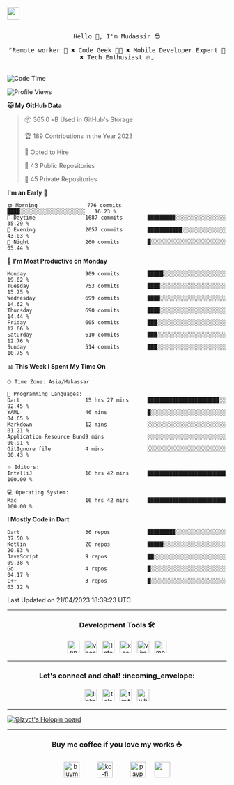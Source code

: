 

<a href = "mailto: hey.mudassir@gmail.com">
<img src="https://github.com/ukieTux/ukieTux/blob/master/open2work.svg"  height=28  /></a>
<br/>
<br/>
<p align="center">
  <samp>
   Hello 👋,  I'm Mudassir 😎
    <br><br>
    ⌜Remote worker 💼 ✖︎ Code Geek 👨‍💻 ✖︎  Mobile Developer Expert 📱 ✖︎ Tech Enthusiast 🔥⌟
  </samp>
<br><br>


<!--START_SECTION:waka-->
![Code Time](http://img.shields.io/badge/Code%20Time-4%2C775%20hrs%2045%20mins-blue)

![Profile Views](http://img.shields.io/badge/Profile%20Views-0-blue)

**🐱 My GitHub Data** 

> 📦 365.0 kB Used in GitHub's Storage 
 > 
> 🏆 189 Contributions in the Year 2023
 > 
> 💼 Opted to Hire
 > 
> 📜 43 Public Repositories 
 > 
> 🔑 45 Private Repositories 
 > 
**I'm an Early 🐤** 

```text
🌞 Morning                776 commits         ████░░░░░░░░░░░░░░░░░░░░░   16.23 % 
🌆 Daytime                1687 commits        █████████░░░░░░░░░░░░░░░░   35.29 % 
🌃 Evening                2057 commits        ███████████░░░░░░░░░░░░░░   43.03 % 
🌙 Night                  260 commits         █░░░░░░░░░░░░░░░░░░░░░░░░   05.44 % 
```
📅 **I'm Most Productive on Monday** 

```text
Monday                   909 commits         █████░░░░░░░░░░░░░░░░░░░░   19.02 % 
Tuesday                  753 commits         ████░░░░░░░░░░░░░░░░░░░░░   15.75 % 
Wednesday                699 commits         ████░░░░░░░░░░░░░░░░░░░░░   14.62 % 
Thursday                 690 commits         ████░░░░░░░░░░░░░░░░░░░░░   14.44 % 
Friday                   605 commits         ███░░░░░░░░░░░░░░░░░░░░░░   12.66 % 
Saturday                 610 commits         ███░░░░░░░░░░░░░░░░░░░░░░   12.76 % 
Sunday                   514 commits         ███░░░░░░░░░░░░░░░░░░░░░░   10.75 % 
```


📊 **This Week I Spent My Time On** 

```text
🕑︎ Time Zone: Asia/Makassar

💬 Programming Languages: 
Dart                     15 hrs 27 mins      ███████████████████████░░   92.45 % 
YAML                     46 mins             █░░░░░░░░░░░░░░░░░░░░░░░░   04.65 % 
Markdown                 12 mins             ░░░░░░░░░░░░░░░░░░░░░░░░░   01.21 % 
Application Resource Bund9 mins              ░░░░░░░░░░░░░░░░░░░░░░░░░   00.91 % 
GitIgnore file           4 mins              ░░░░░░░░░░░░░░░░░░░░░░░░░   00.43 % 

🔥 Editors: 
IntelliJ                 16 hrs 42 mins      █████████████████████████   100.00 % 

💻 Operating System: 
Mac                      16 hrs 42 mins      █████████████████████████   100.00 % 
```

**I Mostly Code in Dart** 

```text
Dart                     36 repos            █████████░░░░░░░░░░░░░░░░   37.50 % 
Kotlin                   20 repos            █████░░░░░░░░░░░░░░░░░░░░   20.83 % 
JavaScript               9 repos             ██░░░░░░░░░░░░░░░░░░░░░░░   09.38 % 
Go                       4 repos             █░░░░░░░░░░░░░░░░░░░░░░░░   04.17 % 
C++                      3 repos             █░░░░░░░░░░░░░░░░░░░░░░░░   03.12 % 
```




 Last Updated on 21/04/2023 18:39:23 UTC
<!--END_SECTION:waka-->



---

<h3 align="center">Development Tools 🛠</h3>


<p align="center">

  <!-- For more icons please follow  https://github.com/ukieTux/ColoredBadges -->

  <img src="https://github.com/ukieTux/ukieTux/blob/master/assets/npm.svg" alt="npm" style="vertical-align:top;margin:4px" height=28>
  <img src="https://github.com/ukieTux/ukieTux/blob/master/assets/visualstudio_code.svg" alt="vscode" style="vertical-align:top; margin:4px" height=28>
  <img src="https://github.com/ukieTux/ukieTux/blob/master/assets/jetbrains_intellij.svg" alt="Intellij CE" style="vertical-align:top; margin:4px" height=28>
   <img src="https://github.com/ukieTux/ukieTux/blob/master/assets/xcode.svg" alt="xcode" style="vertical-align:top; margin:4px" height=28>
    <img src="https://github.com/ukieTux/ukieTux/blob/master/assets/vim.svg" alt="vim" style="vertical-align:top; margin:4px" height=28>
    
   <img src="https://github.com/ukieTux/ukieTux/blob/master/assets/mac.svg" alt="mbp2018" style="vertical-align:top; margin:4px" height=28>

---

<h3 align="center">Let's connect and chat! :incoming_envelope:</h3>
<p align="center">
  <a href="https://www.linkedin.com/in/mudassir-321462139/" target="_blank">
    <img src="https://github.com/ukieTux/ukieTux/blob/master/assets/linkedin.svg" alt="linkedin" style="vertical-align:top; margin:4px" height=28>
  </a>
  <a href="https://t.me/ukieTux" target="_blank">
    <img src="https://github.com/ukieTux/ukieTux/blob/master/assets/telegram.svg" alt="telegram" style="vertical-align:top; margin:4px" height=28>
  </a>
  <a href="https://twitter.com/ukieTux" target="_blank">
    <img src="https://github.com/ukieTux/ukieTux/blob/master/assets/twitter.svg" alt="twitter" style="vertical-align:top; margin:4px" height=28>
  </a>
  <a href="https://api.whatsapp.com/send?phone=628114441069&text=&source=&data=&app_absent=" target="_blank">
    <img src="https://github.com/ukieTux/ukieTux/blob/master/assets/whatsapp.svg" alt="whatsapp" style="vertical-align:top; margin:4px" height=28>
  </a>
</p>

---
[![@lzyct's Holopin board](https://holopin.me/lzyct)](https://holopin.io/@lzyct)

---
<h3 align="center">Buy me coffee if you love my works ☕️</h3>
<p align="center">
  <a href="https://www.buymeacoffee.com/Lzyct" target="_blank">
    <img src="https://www.buymeacoffee.com/assets/img/guidelines/download-assets-sm-2.svg" alt="buymeacoffe" style="vertical-align:top; margin:8px" height="36">
  </a>&nbsp;&nbsp;&nbsp;&nbsp;
   <a href="https://ko-fi.com/Lzyct" target="_blank">
    <img src="https://help.ko-fi.com/system/photos/3604/0095/9793/logo_circle.png" alt="ko-fi" style="vertical-align:top; margin:8px" height="36">
  </a>&nbsp;&nbsp;&nbsp;&nbsp;
  <a href="https://paypal.me/ukieTux" target="_blank">
    <img src="https://blog.zoom.us/wp-content/uploads/2019/08/paypal.png" alt="paypal" style="vertical-align:top; margin:8px" height="36">
  </a>
  <a href="https://saweria.co/Lzyct" target="_blank">
   <img src="https://1.bp.blogspot.com/-7OuHSxaNk6A/X92QPg8L9kI/AAAAAAAAG0E/lUzKf_uuVP8jCqvXpA7juh_l-TfK2jnbwCLcBGAsYHQ/s16000/SAWERIA.webp" style="vertical-align:top; margin:8px" height="36">
  </a>
</p>
<br><br>
